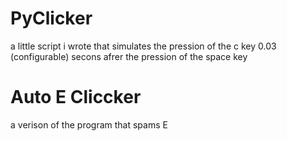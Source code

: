 # PyClicker
a little script i wrote that simulates the pression of the c key 0.03 (configurable) secons afrer the pression of the space key


# Auto E Cliccker
a verison of the program that spams E
